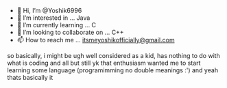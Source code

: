 - 👋 Hi, I’m @Yoshik6996
- 👀 I’m interested in ... Java
- 🌱 I’m currently learning ... C
- 💞️ I’m looking to collaborate on ... C++
- 📫 How to reach me ... itsmeyoshikofficially@gmail.com

<!---
Yoshik6996/Yoshik6996 is a ✨ special ✨ repository because its `README.md` (this file) appears on your GitHub profile.
You can click the Preview link to take a look at your changes.
--->
so basically, i might be ugh well considered as a kid, has nothing to do with what is coding and all but still yk that enthusiasm wanted me to start learning some language (programimming no double meanings :') and yeah thats basically it
